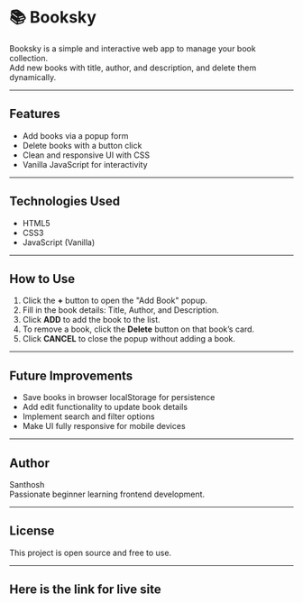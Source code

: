 # 📚 Booksky

Booksky is a simple and interactive web app to manage your book collection.  
Add new books with title, author, and description, and delete them dynamically.

---

## Features

- Add books via a popup form
- Delete books with a button click
- Clean and responsive UI with CSS
- Vanilla JavaScript for interactivity

---

## Technologies Used

- HTML5
- CSS3
- JavaScript (Vanilla)

---

## How to Use

1. Click the **+** button to open the "Add Book" popup.
2. Fill in the book details: Title, Author, and Description.
3. Click **ADD** to add the book to the list.
4. To remove a book, click the **Delete** button on that book’s card.
5. Click **CANCEL** to close the popup without adding a book.

---

## Future Improvements

- Save books in browser localStorage for persistence
- Add edit functionality to update book details
- Implement search and filter options
- Make UI fully responsive for mobile devices

---

## Author

Santhosh  
Passionate beginner learning frontend development.

---

## License

This project is open source and free to use.

---
## Here is the link for live site


